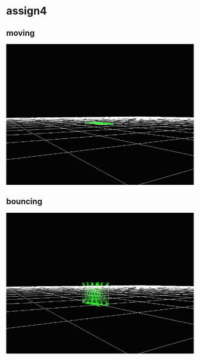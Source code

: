 # assign4

## moving

![image](https://github.com/immortalsplay/assign4/blob/81b19576c0df803e271384f06d45538e82ca7595/bounce.gif) 

## bouncing

![image](https://github.com/immortalsplay/assign4/blob/e868707459f94b6c81101315498c1ff4d2f4d094/1.gif) 
